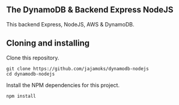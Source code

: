
## The DynamoDB & Backend Express NodeJS

This backend Express, NodeJS,  AWS & DynamoDB.

## Cloning and installing
Clone this repository.
```
git clone https://github.com/jajamoks/dynamodb-nodejs
cd dynamodb-nodejs
```

Install the NPM dependencies for this project.
```
npm install
```
